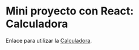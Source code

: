 # Mini proyecto con React: Calculadora

Enlace para utilizar la [Calculadora](https://gonza-jl.github.io/calculadora/).
